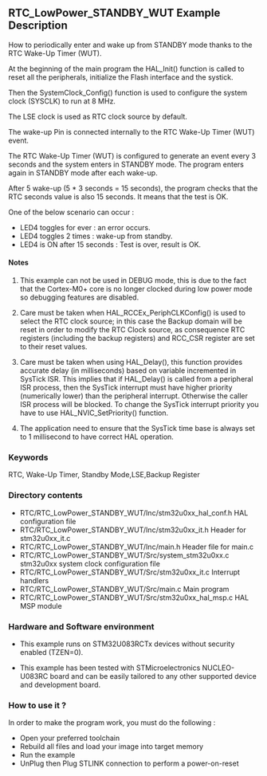 ## <b>RTC_LowPower_STANDBY_WUT Example Description</b>

How to periodically enter and wake up from STANDBY mode thanks to the RTC Wake-Up Timer (WUT).

At the beginning of the main program the HAL_Init() function is called to reset
all the peripherals, initialize the Flash interface and the systick.

Then the SystemClock_Config() function is used to configure the system
clock (SYSCLK) to run at 8 MHz.

The LSE clock is used as RTC clock source by default.

The wake-up Pin is connected internally to the RTC Wake-Up Timer (WUT) event.

The RTC Wake-Up Timer (WUT) is configured to generate an event every 3 seconds and the system enters in STANDBY mode.
The program enters again in STANDBY mode after each wake-up.

After 5 wake-up (5 * 3 seconds = 15 seconds), the program checks that the RTC seconds value is also 15 seconds.
It means that the test is OK.

One of the below scenario can occur :

 - LED4 toggles for ever : an error occurs.
 - LED4 toggles 2 times : wake-up from standby.
 - LED4 is ON after 15 seconds : Test is over, result is OK.


#### <b>Notes</b>

 1. This example can not be used in DEBUG mode, this is due to the fact
    that the Cortex-M0+ core is no longer clocked during low power mode
    so debugging features are disabled.

 2. Care must be taken when HAL_RCCEx_PeriphCLKConfig() is used to select
    the RTC clock source; in this case the Backup domain will be reset in
    order to modify the RTC Clock source, as consequence RTC registers (including
    the backup registers) and RCC_CSR register are set to their reset values.

 3. Care must be taken when using HAL_Delay(), this function provides accurate delay (in milliseconds)
    based on variable incremented in SysTick ISR. This implies that if HAL_Delay() is called from
    a peripheral ISR process, then the SysTick interrupt must have higher priority (numerically lower)
    than the peripheral interrupt. Otherwise the caller ISR process will be blocked.
    To change the SysTick interrupt priority you have to use HAL_NVIC_SetPriority() function.

 4. The application need to ensure that the SysTick time base is always set to 1 millisecond
    to have correct HAL operation.

### <b>Keywords</b>

RTC, Wake-Up Timer, Standby Mode,LSE,Backup Register

### <b>Directory contents</b>

  - RTC/RTC_LowPower_STANDBY_WUT/Inc/stm32u0xx_hal_conf.h     HAL configuration file
  - RTC/RTC_LowPower_STANDBY_WUT/Inc/stm32u0xx_it.h           Header for stm32u0xx_it.c
  - RTC/RTC_LowPower_STANDBY_WUT/Inc/main.h                   Header file for main.c
  - RTC/RTC_LowPower_STANDBY_WUT/Src/system_stm32u0xx.c       stm32u0xx system clock configuration file
  - RTC/RTC_LowPower_STANDBY_WUT/Src/stm32u0xx_it.c           Interrupt handlers
  - RTC/RTC_LowPower_STANDBY_WUT/Src/main.c                   Main program
  - RTC/RTC_LowPower_STANDBY_WUT/Src/stm32u0xx_hal_msp.c      HAL MSP module

### <b>Hardware and Software environment</b>

  - This example runs on STM32U083RCTx devices without security enabled (TZEN=0).

  - This example has been tested with STMicroelectronics NUCLEO-U083RC
    board and can be easily tailored to any other supported device
    and development board.

### <b>How to use it ?</b>

In order to make the program work, you must do the following :

 - Open your preferred toolchain
 - Rebuild all files and load your image into target memory
 - Run the example
 - UnPlug then Plug STLINK connection to perform a power-on-reset